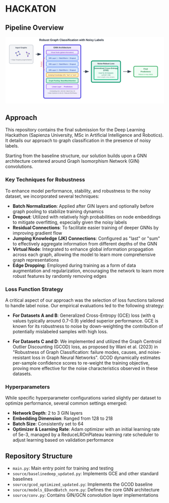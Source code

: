 # HACKATON

## Pipeline Overview

![Pipeline Overview](images/pipeline_overview.svg)

## Approach

This repository contains the final submission for the Deep Learning Hackathon (Sapienza University, MSc in Artificial Intelligence and Robotics). It details our approach to graph classification in the presence of noisy labels.

Starting from the baseline structure, our solution builds upon a GNN architecture centered around Graph Isomorphism Network (GIN) convolutions. 

### Key Techniques for Robustness

To enhance model performance, stability, and robustness to the noisy dataset, we incorporated several techniques:

- **Batch Normalization**: Applied after GIN layers and optionally before graph pooling to stabilize training dynamics
- **Dropout**: Utilized with relatively high probabilities on node embeddings to mitigate overfitting, especially given the noisy labels
- **Residual Connections**: To facilitate easier training of deeper GNNs by improving gradient flow
- **Jumping Knowledge (JK) Connections**: Configured as "last" or "sum" to effectively aggregate information from different depths of the GNN
- **Virtual Node**: Integrated to enhance global information propagation across each graph, allowing the model to learn more comprehensive graph representations
- **Edge Dropping**: Employed during training as a form of data augmentation and regularization, encouraging the network to learn more robust features by randomly removing edges

### Loss Function Strategy

A critical aspect of our approach was the selection of loss functions tailored to handle label noise. Our empirical evaluations led to the following strategy:

- **For Datasets A and B**: Generalized Cross-Entropy (GCE) loss (with q values typically around 0.7-0.9) yielded superior performance. GCE is known for its robustness to noise by down-weighting the contribution of potentially mislabeled samples with high loss.

- **For Datasets C and D**: We implemented and utilized the Graph Centroid Outlier Discounting (GCOD) loss, as proposed by Wani et al. (2023) in "Robustness of Graph Classification: failure modes, causes, and noise-resistant loss in Graph Neural Networks". GCOD dynamically estimates per-sample confidence scores to re-weight the training objective, proving more effective for the noise characteristics observed in these datasets.

### Hyperparameters

While specific hyperparameter configurations varied slightly per dataset to optimize performance, several common settings emerged:

- **Network Depth**: 2 to 3 GIN layers
- **Embedding Dimension**: Ranged from 128 to 218
- **Batch Size**: Consistently set to 64
- **Optimizer & Learning Rate**: Adam optimizer with an initial learning rate of 5e-3, managed by a ReduceLROnPlateau learning rate scheduler to adjust learning based on validation performance

## Repository Structure

- `main.py`: Main entry point for training and testing
- `source/baselinedeep_updated.py`: Implements GCE and other standard baselines
- `source/gcod_optimized_updated.py`: Implements the GCOD baseline
- `source/models_EDandBatch_norm.py`: Defines the core GNN architecture
- `source/conv.py`: Contains GIN/GCN convolution layer implementations